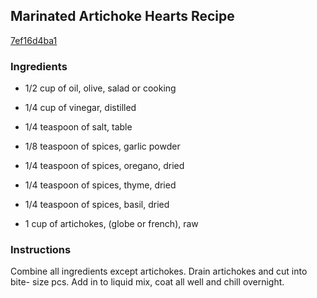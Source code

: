 ## Marinated Artichoke Hearts Recipe

[7ef16d4ba1](http://cookeatshare.com/recipes/marinated-artichoke-hearts-3284)

### Ingredients

 - 1/2 cup of oil, olive, salad or cooking

 - 1/4 cup of vinegar, distilled

 - 1/4 teaspoon of salt, table

 - 1/8 teaspoon of spices, garlic powder

 - 1/4 teaspoon of spices, oregano, dried

 - 1/4 teaspoon of spices, thyme, dried

 - 1/4 teaspoon of spices, basil, dried

 - 1 cup of artichokes, (globe or french), raw

### Instructions

Combine all ingredients except artichokes. Drain artichokes and cut into bite- size pcs. Add in to liquid mix, coat all well and chill overnight.